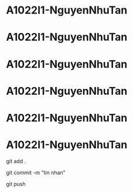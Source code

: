# A1022I1-NguyenNhuTan
# A1022I1-NguyenNhuTan
# A1022I1-NguyenNhuTan
# A1022I1-NguyenNhuTan
# A1022I1-NguyenNhuTan
# A1022I1-NguyenNhuTan


git add .

git commit -m "tin nhan"

git push